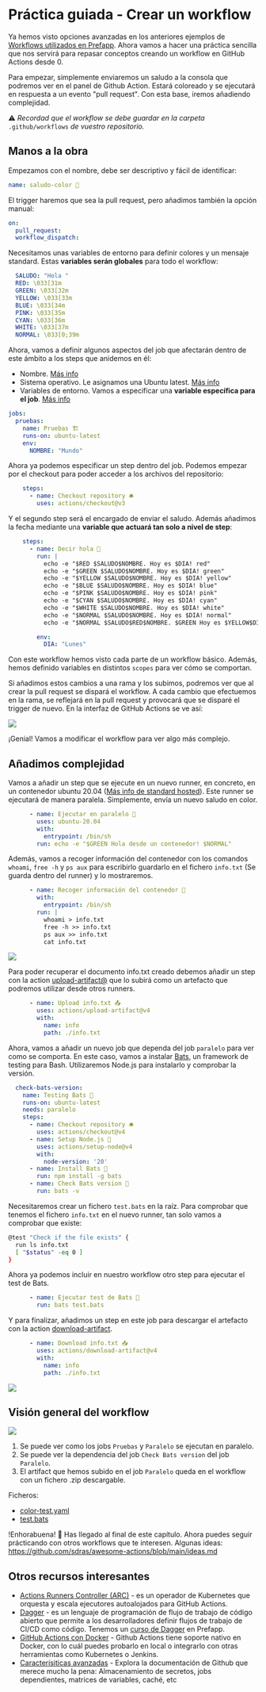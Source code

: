
# Práctica guiada - Crear un workflow

Ya hemos visto opciones avanzadas en los anteriores ejemplos de [Workflows utilizados en Prefapp](./04_workflow/03_used_in_prefapp). Ahora vamos a hacer una práctica sencilla que nos servirá para repasar conceptos creando un workflow en GitHub Actions desde 0.

Para empezar, simplemente enviaremos un saludo a la consola que podremos ver en el panel de Github Action. Estará coloreado y se ejecutará en respuesta a un evento "pull request". Con esta base, iremos añadiendo complejidad.

⚠️ *Recordad que el workflow se debe guardar en la carpeta* `.github/workflows` *de vuestro repositorio.*

## Manos a la obra

Empezamos con el nombre, debe ser descriptivo y fácil de identificar:

```yaml
name: saludo-color 🌈
```

El trigger haremos que sea la pull request, pero añadimos también la opción manual:

```yaml
on:
  pull_request:
  workflow_dispatch:
```

Necesitamos unas variables de entorno para definir colores y un mensaje standard. Estas **variables serán globales** para todo el workflow:

```yaml
  SALUDO: "Hola "
  RED: \033[31m
  GREEN: \033[32m
  YELLOW: \033[33m
  BLUE: \033[34m
  PINK: \033[35m
  CYAN: \033[36m
  WHITE: \033[37m
  NORMAL: \033[0;39m
```

Ahora, vamos a definir algunos aspectos del job que afectarán dentro de este ámbito a los steps que anidemos en él:
- Nombre. [Más info](https://docs.github.com/en/actions/using-workflows/workflow-syntax-for-github-actions#name)
- Sistema operativo. Le asignamos una Ubuntu latest. [Más info](https://docs.github.com/en/actions/using-workflows/workflow-syntax-for-github-actions#jobsjob_idruns-on)
- Variables de entorno. Vamos a especificar una **variable específica para el job**. [Más info](https://docs.github.com/en/actions/learn-github-actions/variables)

```yaml
jobs:
  pruebas:
    name: Pruebas 🏗️
    runs-on: ubuntu-latest
    env:
      NOMBRE: "Mundo"
```

Ahora ya podemos especificar un step dentro del job. Podemos empezar por el checkout para poder acceder a los archivos del repositorio:

```yaml
    steps:
      - name: Checkout repository 🛎️
        uses: actions/checkout@v3
```

Y el segundo step será el encargado de enviar el saludo. Además añadimos la fecha mediante una **variable que actuará tan solo a nivel de step**:

```yaml
    steps:
      - name: Decir hola 👋
        run: |
          echo -e "$RED $SALUDO$NOMBRE. Hoy es $DIA! red"
          echo -e "$GREEN $SALUDO$NOMBRE. Hoy es $DIA! green"
          echo -e "$YELLOW $SALUDO$NOMBRE. Hoy es $DIA! yellow"
          echo -e "$BLUE $SALUDO$NOMBRE. Hoy es $DIA! blue"
          echo -e "$PINK $SALUDO$NOMBRE. Hoy es $DIA! pink"
          echo -e "$CYAN $SALUDO$NOMBRE. Hoy es $DIA! cyan"
          echo -e "$WHITE $SALUDO$NOMBRE. Hoy es $DIA! white"
          echo -e "$NORMAL $SALUDO$NOMBRE. Hoy es $DIA! normal"
          echo -e "$NORMAL $SALUDO$RED$NOMBRE. $GREEN Hoy es $YELLOW$DIA! varios $NORMAL"

        env:
          DIA: "Lunes"
```

Con este workflow hemos visto cada parte de un workflow básico. Además, hemos definido variables en distintos `scopes` para ver cómo se comportan.

Si añadimos estos cambios a una rama y los subimos, podremos ver que al crear la pull request se dispará el workflow. A cada cambio que efectuemos en la rama, se reflejará en la pull request y provocará que se disparé el trigger de nuevo. En la interfaz de GitHub Actions se ve así:

![](../../_media/04_workflow/workflow-example01.webp)

¡Genial! Vamos a modificar el workflow para ver algo más complejo. 

## Añadimos complejidad

Vamos a añadir un step que se ejecute en un nuevo runner, en concreto, en un contenedor ubuntu 20.04 ([Más info de standard hosted](https://docs.github.com/en/actions/using-github-hosted-runners/about-github-hosted-runners/about-github-hosted-runners)). Este runner se ejecutará de manera paralela. Simplemente, envía un nuevo saludo en color. 

```yaml
      - name: Ejecutar en paralelo 🐳
        uses: ubuntu-20.04
        with:
          entrypoint: /bin/sh
        run: echo -e "$GREEN Hola desde un contenedor! $NORMAL"
```

Además, vamos a recoger información del contenedor con los comandos `whoami`, `free -h` y `ps aux` para escribirlo guardarlo en el fichero `info.txt` (Se guarda dentro del runner) y lo mostraremos. 

```yaml
      - name: Recoger información del contenedor 📝
        with:
          entrypoint: /bin/sh
        run: |
          whoami > info.txt
          free -h >> info.txt
          ps aux >> info.txt
          cat info.txt
```

![](../../_media/04_workflow/workflow-example02.webp)


Para poder recuperar el documento info.txt creado debemos añadir un step con la action [upload-artifact@](https://github.com/actions/upload-artifact) que lo subirá como un artefacto que podremos utilizar desde otros runners.

```yaml
      - name: Upload info.txt 📤
        uses: actions/upload-artifact@v4
        with:
          name: info
          path: ./info.txt
```

Ahora, vamos a añadir un nuevo job que dependa del job `paralelo` para ver como se comporta. En este caso, vamos a instalar [Bats](https://bats-core.readthedocs.io/en/stable/installation.html), un framework de testing para Bash. Utilizaremos Node.js para instalarlo y comprobar la versión.

```yaml
  check-bats-version:
    name: Testing Bats 🦇
    runs-on: ubuntu-latest
    needs: paralelo
    steps:
      - name: Checkout repository 🛎️
        uses: actions/checkout@v4
      - name: Setup Node.js 🚀
        uses: actions/setup-node@v4
        with:
          node-version: '20'
      - name: Install Bats 🦇
        run: npm install -g bats
      - name: Check Bats version 🦇
        run: bats -v
```

Necesitaremos crear un fichero `test.bats` en la raíz. Para comprobar que tenemos el fichero `info.txt` en el nuevo runner, tan solo vamos a comprobar que existe:

```bash
@test "Check if the file exists" {
  run ls info.txt
  [ "$status" -eq 0 ]
}
```

Ahora ya podemos incluir en nuestro workflow otro step para ejecutar el test de Bats. 

```yaml
      - name: Ejecutar test de Bats 🦇
        run: bats test.bats
```

Y para finalizar, añadimos un step en este job para descargar el artefacto con la action [download-artifact](https://github.com/actions/download-artifact).

```yaml
      - name: Download info.txt 📥
        uses: actions/download-artifact@v4
        with:
          name: info
          path: ./info.txt
```

![](../../_media/04_workflow/workflow-example03.webp)

## Visión general del workflow

![](../../_media/04_workflow/workflow-example04.webp)

1. Se puede ver como los jobs `Pruebas` y `Paralelo` se ejecutan en paralelo.
2. Se puede ver la dependencia del job `Check Bats version` del job `Paralelo`.
3. El artifact que hemos subido en el job `Paralelo` queda en el workflow con un fichero .zip descargable.

Ficheros: 
- [color-test.yaml](../../_media/04_workflow/color-test.yaml)
- [test.bats](../../_media/04_workflow/test.bats)


!Enhorabuena! 🎉 Has llegado al final de este capítulo. Ahora puedes seguir prácticando con otros workflows que te interesen. Algunas ideas: https://github.com/sdras/awesome-actions/blob/main/ideas.md 

## Otros recursos interesantes

- [Actions Runners Controller (ARC)](https://github.com/actions/actions-runner-controller) - es un operador de Kubernetes que orquesta y escala ejecutores autoalojados para GitHub Actions. 
- [Dagger](https://dagger.io/) - es un lenguaje de programación de flujo de trabajo de código abierto que permite a los desarrolladores definir flujos de trabajo de CI/CD como código. Tenemos un [curso de Dagger](https://prefapp.github.io/formacion/cursos/dagger/#/) en Prefapp.
- [GitHub Actions con Docker](https://github.com/marketplace?type=actions&query=docker+) - Github Actions tiene soporte nativo en Docker, con lo cuál puedes probarlo en local o integrarlo con otras herramientas como Kubernetes o Jenkins.
- [Caracterísiticas avanzadas](https://docs.github.com/en/actions/using-workflows/about-workflows#advanced-workflow-features) - Explora la documentación de Github que merece mucho la pena: Almacenamiento de secretos, jobs dependientes, matrices de variables, caché, etc
